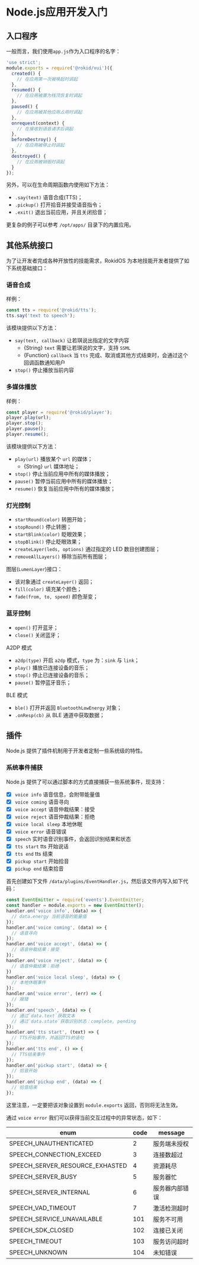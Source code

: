 # Node.js应用开发入门

## 入口程序

一般而言，我们使用`app.js`作为入口程序的名字：

```js
'use strict';
module.exports = require('@rokid/vui')({
  created() {
    // 在应用第一次被唤起时调起
  },
  resumed() {
    // 在应用被置为栈顶恢复时调起
  },
  paused() {
    // 在应用被其他应用占用时调起
  },
  onrequest(context) {
    // 在接收到语音请求后调起
  },
  beforeDestroy() {
    // 在应用被停止时调起
  },
  destroyed() {
    // 在应用被销毁时调起
  }
});
```

另外，可以在生命周期函数内使用如下方法：

- `.say(text)` 语音合成(TTS)；
- `.pickup()` 打开拾音并接受语音指令；
- `.exit()` 退出当前应用，并且关闭拾音；

更复杂的例子可以参考 `/opt/apps/` 目录下的内置应用。

## 其他系统接口

为了让开发者完成各种开放性的技能需求，RokidOS 为本地技能开发者提供了如下系统基础接口：

### 语音合成

样例：

```js
const tts = require('@rokid/tts');
tts.say('text to speech');
```

该模块提供以下方法：

- `say(text, callback)` 让若琪说出指定的文字内容
  - {String} `text` 需要让若琪说的文字，支持 `SSML`
  - {Function} `callback` 当 `tts` 完成、取消或其他方式结束时，会通过这个回调函数通知用户
- `stop()` 停止播放当前内容

### 多媒体播放

样例：

```js
const player = require('@rokid/player');
player.play(url);
player.stop();
player.pause();
player.resume();
```

该模块提供以下方法：

- `play(url)` 播放某个 `url` 的媒体；
  - {String} `url` 媒体地址；
- `stop()` 停止当前应用中所有的媒体播放；
- `pause()` 暂停当前应用中所有的媒体播放；
- `resume()` 恢复当前应用中所有的媒体播放；

### 灯光控制

- `startRound(color)` 转圈开始；
- `stopRound()` 停止转圈；
- `startBlink(color)` 眨眼效果；
- `stopBlink()` 停止眨眼效果；
- `createLayer(leds, options)` 通过指定的 LED 数目创建图层；
- `removeAllLayers()` 移除当前所有图层；

图层(`LumenLayer`)接口：

- 该对象通过 `createLayer()` 返回；
- `fill(color)` 填充某个颜色；
- `fade(from, to, speed)` 颜色渐变；

### 蓝牙控制

- `open()` 打开蓝牙；
- `close()` 关闭蓝牙；

A2DP 模式

- `a2dp(type)` 开启 `a2dp` 模式，`type` 为：`sink` 与 `link`；
- `play()` 播放已连接设备的音乐；
- `stop()` 停止已连接设备的音乐；
- `pause()` 暂停蓝牙音乐；

BLE 模式

- `ble()` 打开并返回 `BluetoothLowEnergy` 对象；
- `.onResp(cb)` 从 BLE 通道中获取数据；


## 插件

Node.js 提供了插件机制用于开发者定制一些系统级的特性。

### 系统事件捕获

Node.js 提供了可以通过脚本的方式直接捕获一些系统事件，现支持：

- [x] `voice info`          语音信息，会附带能量值
- [x] `voice coming`        语音寻向
- [x] `voice accept`        语音仲裁结果：接受
- [x] `voice reject`        语音仲裁结果：拒绝
- [x] `voice local sleep`   本地休眠
- [x] `voice error`         语音错误
- [x] `speech`              实时语音识别事件，会返回识别结果和状态
- [x] `tts start`           tts 开始说话
- [x] `tts end`             tts 结束
- [x] `pickup start`        开始拾音
- [x] `pickup end`          结束拾音

首先创建如下文件 `/data/plugins/EventHandler.js`，然后该文件内写入如下代码：

```js
const EventEmitter = require('events').EventEmitter;
const handler = module.exports = new EventEmitter();
handler.on('voice info', (data) => {
  // data.energy 当前语音的能量值
});
handler.on('voice coming', (data) => {
  // 语音寻向
});
handler.on('voice accept', (data) => {
  // 语音仲裁结果：接受
});
handler.on('voice reject', (data) => {
  // 语音仲裁结果：拒绝
})
handler.on('voice local sleep', (data) => {
  // 本地休眠事件
});
handler.on('voice error', (err) => {
  // 报错
});
handler.on('speech', (data) => {
  // 通过`data.text`获取文本
  // 通过`data.state`获取识别状态：complete, pending
});
handler.on('tts start', (text) => {
  // TTS开始事件，并返回TTS的语句
});
handler.on('tts end', () => {
  // TTS结束事件
});
handler.on('pickup start', (data) => {
  // 拾音开始
});
handler.on('pickup end', (data) => {
  // 拾音结束
});
```

这里注意，一定要把该对象设置到 `module.exports` 返回，否则将无法生效。

通过 `voice error` 我们可以获得当前交互过程中的异常状态，如下：

| enum                             | code | message         |
|----------------------------------|------|-----------------|
| SPEECH_UNAUTHENTICATED           | 2    | 服务端未授权       |
| SPEECH_CONNECTION_EXCEED         | 3    | 连接数超过        |
| SPEECH_SERVER_RESOURCE_EXHASTED  | 4    | 资源耗尽          |
| SPEECH_SERVER_BUSY               | 5    | 服务器忙          |
| SPEECH_SERVER_INTERNAL           | 6    | 服务器内部错误     |
| SPEECH_VAD_TIMEOUT               | 7    | 激活检测超时       |
| SPEECH_SERVICE_UNAVAILABLE       | 101  | 服务不可用         |
| SPEECH_SDK_CLOSED                | 102  | 连接已关闭         |
| SPEECH_TIMEOUT                   | 103  | 服务访问超时       |
| SPEECH_UNKNOWN                   | 104  | 未知错误          |

